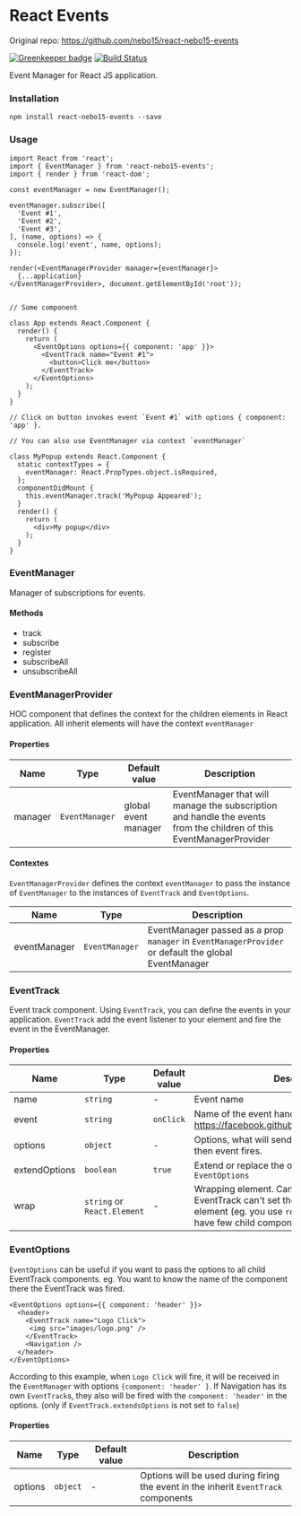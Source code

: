# React Events

Original repo: https://github.com/nebo15/react-nebo15-events

[![Greenkeeper badge](https://badges.greenkeeper.io/Nebo15/react-nebo15-events.svg)](https://greenkeeper.io/)
[![Build Status](https://travis-ci.org/Nebo15/react-nebo15-events.svg?branch=master)](https://travis-ci.org/Nebo15/react-nebo15-events)

Event Manager for React JS application.

### Installation

```
npm install react-nebo15-events --save
```

### Usage

```
import React from 'react';
import { EventManager } from 'react-nebo15-events';
import { render } from 'react-dom';

const eventManager = new EventManager();

eventManager.subscribe([
  'Event #1',
  'Event #2',
  'Event #3',
], (name, options) => {
  console.log('event', name, options);
});

render(<EventManagerProvider manager={eventManager}>
  {...application}
</EventManagerProvider>, document.getElementById('root'));


// Some component

class App extends React.Component {
  render() {
    return (
      <EventOptions options={{ component: 'app' }}>
        <EventTrack name="Event #1">
          <button>Click me</button>
        </EventTrack>
      </EventOptions>
    );
  }
}

// Click on button invokes event `Event #1` with options { component: 'app' }.

// You can also use EventManager via context `eventManager`

class MyPopup extends React.Component {
  static contextTypes = {
    eventManager: React.PropTypes.object.isRequired,
  };
  componentDidMount {
    this.eventManager.track('MyPopup Appeared');
  }
  render() {
    return (
      <div>My popup</div>
    );
  }
}

```

### EventManager

Manager of subscriptions for events.

#### Methods

- track
- subscribe
- register
- subscribeAll
- unsubscribeAll

### EventManagerProvider

HOC component that defines the context for the children elements in React application. All inherit elements will have the context `eventManager`

#### Properties

| Name | Type | Default value | Description |
| - | - | - | - |
| manager | `EventManager` | global event manager | EventManager that will manage the subscription and handle the events from the children of this EventManagerProvider |

#### Contextes

`EventManagerProvider` defines the context `eventManager` to pass the instance of `EventManager` to the instances of `EventTrack` and `EventOptions`.

| Name | Type | Description |
| - | - | - |
| eventManager | `EventManager` | EventManager passed as a prop `manager` in `EventManagerProvider` or default the global EventManager |

### EventTrack

Event track component. Using `EventTrack`, you can define the events in your application. `EventTrack` add the event listener to your element and fire the event in the EventManager.

#### Properties

| Name | Type | Default value | Description |
| - | - | - | - |
| name | `string` | - | Event name |
| event | `string` | `onClick` | Name of the event handler. According to this doc: https://facebook.github.io/react/docs/events.html |
| options | `object` | - | Options, what will sended to the eventManager then event fires. |
| extendOptions | `boolean` | `true` | Extend or replace the options from parent `EventOptions` |
| wrap | `string` or `React.Element` | - | Wrapping element. Can be useful when EventTrack can't set the event handler to the element (eg. you use `recompose/pure`) or if you have few child components. |

### EventOptions

`EventOptions` can be useful if you want to pass the options to all child EventTrack components. eg. You want to know the name of the component there the EventTrack was fired.

```
<EventOptions options={{ component: 'header' }}>
  <header>
    <EventTrack name="Logo Click">
     <img src="images/logo.png" />
    </EventTrack>
    <Navigation />
  </header>
</EventOptions>
```

According to this example, when `Logo Click` will fire, it will be received in the `EventManager` with options `{component: 'header' }`. If Navigation has its own `EventTrack`s, they also will be fired with the `component: 'header'` in the options.
(only if `EventTrack.extendsOptions` is not set to `false`)

#### Properties

| Name | Type | Default value | Description |
| - | - | - | - |
| options | `object` | - | Options will be used during firing the event in the inherit `EventTrack` components |
